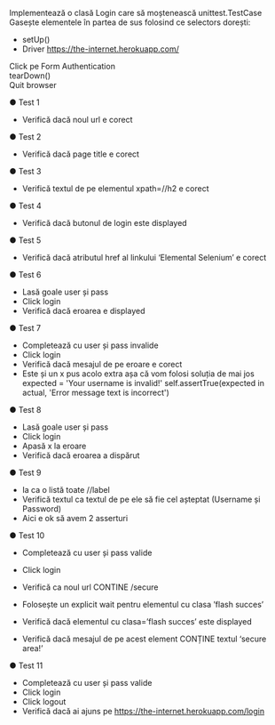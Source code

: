 Implementează o clasă Login care să moștenească unittest.TestCase
Gasește elementele în partea de sus folosind ce selectors dorești:
- setUp()
- Driver
https://the-internet.herokuapp.com/

Click pe Form Authentication\
tearDown()\
Quit browser

● Test 1
- Verifică dacă noul url e corect

● Test 2
- Verifică dacă page title e corect

● Test 3
- Verifică textul de pe elementul xpath=//h2 e corect

● Test 4 
- Verifică dacă butonul de login este displayed

● Test 5
- Verifică dacă atributul href al linkului ‘Elemental Selenium’ e corect

● Test 6
- Lasă goale user și pass
- Click login
- Verifică dacă eroarea e displayed

● Test 7
- Completează cu user și pass invalide
- Click login
- Verifică dacă mesajul de pe eroare e corect
- Este și un x pus acolo extra așa că vom folosi soluția de mai jos
expected = 'Your username is invalid!' 
self.assertTrue(expected in actual, 'Error message text is
incorrect')

● Test 8
- Lasă goale user și pass
- Click login
- Apasă x la eroare
- Verifică dacă eroarea a dispărut

● Test 9
- Ia ca o listă toate //label
- Verifică textul ca textul de pe ele să fie cel așteptat (Username și
Password)
- Aici e ok să avem 2 asserturi

● Test 10
- Completează cu user și pass valide
- Click login
- Verifică ca noul url CONTINE /secure
- Folosește un explicit wait pentru elementul cu clasa ’flash succes’
- Verifică dacă elementul cu clasa=’flash succes’ este displayed

- Verifică dacă mesajul de pe acest element CONȚINE textul ‘secure area!’

● Test 11
- Completează cu user și pass valide
- Click login
- Click logout
- Verifică dacă ai ajuns pe https://the-internet.herokuapp.com/login
